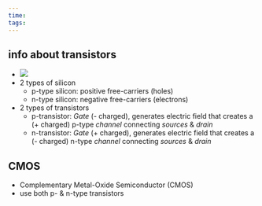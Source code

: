 ```yaml
---
time: 
tags:
---
```

## info about transistors
- ![](https://i.imgur.com/UAKPwQz.png)
- 2 types of silicon
	- p-type silicon: positive free-carriers (holes)
	- n-type silicon: negative free-carriers (electrons)
- 2 types of transistors
	- p-transistor: *Gate* (- charged), generates electric field that creates a (+ charged) p-type *channel* connecting *sources* & *drain*
	- n-transistor: *Gate* (+ charged), generates electric field that creates a (- charged) n-type *channel* connecting *sources* & *drain*

## CMOS
- Complementary Metal-Oxide Semiconductor (CMOS)
- use both p- & n-type transistors